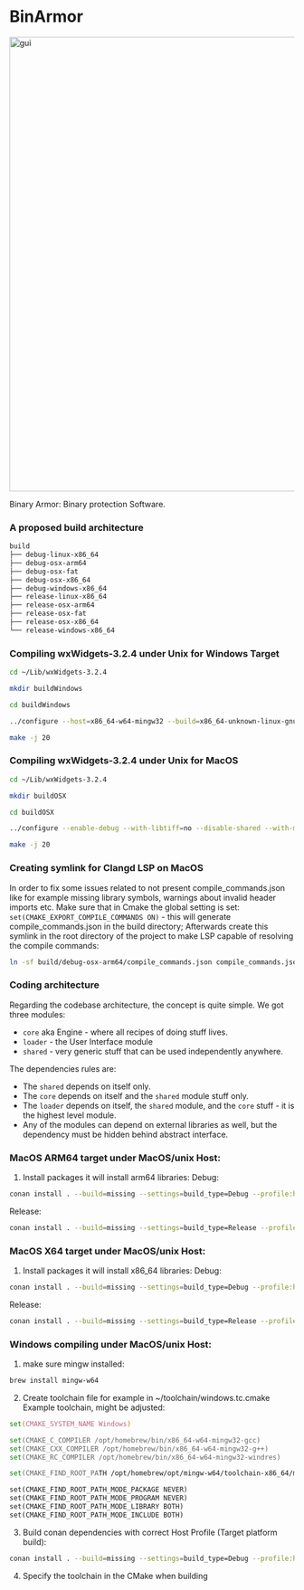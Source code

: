 # BinArmor
<img width="804" alt="gui" src="https://github.com/user-attachments/assets/f731ca95-f137-42e4-ac39-454de38f1640" />

Binary Armor: Binary protection Software.

### A proposed build architecture
```zsh
build
├── debug-linux-x86_64
├── debug-osx-arm64
├── debug-osx-fat
├── debug-osx-x86_64
├── debug-windows-x86_64
├── release-linux-x86_64
├── release-osx-arm64
├── release-osx-fat
├── release-osx-x86_64
└── release-windows-x86_64
```

### Compiling wxWidgets-3.2.4 under Unix for Windows Target
```zsh
cd ~/Lib/wxWidgets-3.2.4
```

```zsh
mkdir buildWindows
```

```zsh
cd buildWindows
```

```zsh
../configure --host=x86_64-w64-mingw32 --build=x86_64-unknown-linux-gnu --with-msw --disable-shared --enable-debug
```

```zsh
make -j 20
```

### Compiling wxWidgets-3.2.4 under Unix for MacOS
```zsh
cd ~/Lib/wxWidgets-3.2.4
```

```zsh
mkdir buildOSX
```

```zsh
cd buildOSX
```

```zsh
../configure --enable-debug --with-libtiff=no --disable-shared --with-macosx-version-min=10.10 --enable-universal_binary=x86_64,arm64
```

```zsh
make -j 20
```

### Creating symlink for Clangd LSP on MacOS
In order to fix some issues related to not present compile_commands.json like for example missing library symbols, warnings about invalid header imports etc.
Make sure that in Cmake the global setting is set: `set(CMAKE_EXPORT_COMPILE_COMMANDS ON)` - this will generate compile_commands.json in the build directory;
Afterwards create this symlink in the root directory of the project to make LSP capable of resolving the compile commands:

```zsh
ln -sf build/debug-osx-arm64/compile_commands.json compile_commands.json
```

### Coding architecture
Regarding the codebase architecture, the concept is quite simple. We got three modules:
- `core` aka Engine - where all recipes of doing stuff lives.
- `loader` - the User Interface module
- `shared` - very generic stuff that can be used independently anywhere.

The dependencies rules are:
- The `shared` depends on itself only. 
- The `core` depends on itself and the `shared` module stuff only. 
- The `loader` depends on itself, the `shared` module, and the `core` stuff - it is the highest level module. 
- Any of the modules can depend on external libraries as well, but the dependency must be hidden behind abstract interface.

### MacOS ARM64 target under MacOS/unix Host:
1. Install packages it will install arm64 libraries:
Debug:
```zsh
conan install . --build=missing --settings=build_type=Debug --profile:host=conan-profiles/osx_arm64.ini
```

Release:
```zsh
conan install . --build=missing --settings=build_type=Release --profile:host=conan-profiles/osx_arm64.ini
```

### MacOS X64 target under MacOS/unix Host:
1. Install packages it will install x86_64 libraries:
Debug:
```zsh
conan install . --build=missing --settings=build_type=Debug --profile:host=conan-profiles/osx_x64.ini
```

Release:
```zsh
conan install . --build=missing --settings=build_type=Release --profile:host=conan-profiles/osx_x64.ini
```

### Windows compiling under MacOS/unix Host:
1. make sure mingw installed:
```zsh
brew install mingw-w64
```

2. Create toolchain file for example in ~/toolchain/windows.tc.cmake
Example toolchain, might be adjusted:
```zsh
set(CMAKE_SYSTEM_NAME Windows)

set(CMAKE_C_COMPILER /opt/homebrew/bin/x86_64-w64-mingw32-gcc)
set(CMAKE_CXX_COMPILER /opt/homebrew/bin/x86_64-w64-mingw32-g++)
set(CMAKE_RC_COMPILER /opt/homebrew/bin/x86_64-w64-mingw32-windres)

set(CMAKE_FIND_ROOT_PATH /opt/homebrew/opt/mingw-w64/toolchain-x86_64/mingw)

set(CMAKE_FIND_ROOT_PATH_MODE_PACKAGE NEVER)
set(CMAKE_FIND_ROOT_PATH_MODE_PROGRAM NEVER)
set(CMAKE_FIND_ROOT_PATH_MODE_LIBRARY BOTH)
set(CMAKE_FIND_ROOT_PATH_MODE_INCLUDE BOTH)
```

3. Build conan dependencies with correct Host Profile (Target platform build):
```zsh
conan install . --build=missing --settings=build_type=Debug --profile:host=conan-profiles/windows_x64.ini
```

4. Specify the toolchain in the CMake when building
